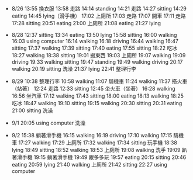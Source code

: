 * 8/26 
	13:55 換衣服
	13:58 走路
	14:14 standing
	14:21 走路
	14:27 sitting
	14:29 eating
	14:45 lying（滑手機）
	17:02 上廁所
	17:03 走路
	17:07 開車
	17:11 走路
	17:28 sitting
	20:51 eating
	21:00 上廁所
	21:08 eating
	21:27 lying

* 8/28
	12:37 sitting
	13:34 eating
	13:50 lying
	15:58 sitting
	16:00 walking
	16:03 using computer 
	16:14 walking
	16:18 driving
	16:44 walking
	16:47 sitting
	17:37 walking
	17:39 sitting
	17:40 eating
	17:55 sitting
	18:22 吃冰
	18:27 walking
	18:38 sitting
	19:01 搬東西
	19:03 上廁所
	19:07 walking
	19:09 driving
	19:33 walking sitting
	19:47 standing
	19:49 walking driving
	20:17 walking 
	20:19 sitting
	洗澡
	21:37 lying
	22:41 整理行李

* 8/29
	10:38 整理行李
	10:58 walking
	11:07 騎機車
	11:24 walking
	11:37 搭火車（站著）
	12:24 走路
	12:33 sitting
	12:45 坐火車（坐著）
	16:28 walking 
	16:56 坐汽車
	17:12 walking 
	17:43 sitting 
	18:00 eating 
	18:13 walking 
	18:25 吃冰
	18:47 walking 
	19:10 sitting 
	19:15 walking 
	20:30 sitting 
	20:31 eating
	21:00 sitting 
	洗澡
* 9/1 
	20:05 using computer
	洗澡
* 9/2 
	15:38 躺著滑手機
	16:15 walking 
	16:19 driving 
	17:10 walking
	17:15 騎機車
	17:27 walking 
	17:29 上廁所
	17:32 walking 
	17:34 sitting  玩手機
	18:38 lying 
	18:49 sitting 
	18:52 walking 
	18:53 上廁所
	19:08 walking  洗手 
	19:09 趴著滑手機
	19:15 躺著滑手機
	19:49 跟多多玩
	19:57 eating 
	20:15 sitting 
	20:46 eating 
	20:59 lying
	21:40 walking 上廁所
	21:42 sitting 
	22:27 using computer


